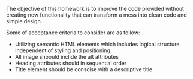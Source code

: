 The objective of this homework is to improve the code provided without creating new functionality that can transform a mess into clean code and simple design.
 
Some of acceptance criteria to consider are as follow:

 - Utilizing semantic HTML elements which includes logical structure independent of styling and positioning
 - All image shpould inclide the alt attributes
 - Heading attributes should in sequential order
 - Title element should be conscise with a descriptive title









